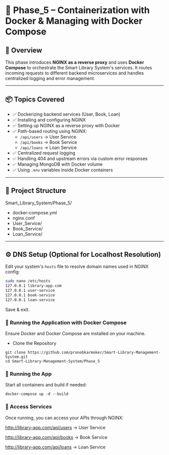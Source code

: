 # 📁 Phase_5 – Containerization with Docker & Managing with Docker Compose

## 📌 Overview

This phase introduces **NGINX as a reverse proxy** and uses **Docker Compose** to orchestrate the Smart Library System's services. It routes incoming requests to different backend microservices and handles centralized logging and error management.

---

## 📦 Topics Covered

- ✅ Dockerizing backend services (User, Book, Loan)
- ✅ Installing and configuring NGINX
- ✅ Setting up NGINX as a reverse proxy with Docker
- ✅ Path-based routing using NGINX:
  - `/api/users` → User Service  
  - `/api/books` → Book Service  
  - `/api/loans` → Loan Service  
- ✅ Centralized request logging
- ✅ Handling 404 and upstream errors via custom error responses
- ✅ Managing MongoDB with Docker volume
- ✅ Using `.env` variables inside Docker containers

---

## 📁 Project Structure

Smart_Library_System/Phase_5/

- docker-compose.yml
- nginx.conf
- User_Service/
- Book_Service/
- Loan_Service/


---

## ⚙️ DNS Setup (Optional for Localhost Resolution)

Edit your system's `hosts` file to resolve domain names used in NGINX config:

```bash
sudo nano /etc/hosts
127.0.0.1 library-app.com
127.0.0.1 user-service
127.0.0.1 book-service
127.0.0.1 loan-service
```
Save & exit.

### 🚀 Running the Application with Docker Compose
Ensure Docker and Docker Compose are installed on your machine.

- Clone the Repository
```
git clone https://github.com/pronobkarmoker/Smart-Library-Management-System.git
cd Smart-Library-Management-System/Phase_5
```

### 🧪 Running the App
Start all containers and build if needed:

```
docker-compose up -d --build
```

### 📂 Access Services
Once running, you can access your APIs through NGINX:

http://library-app.com/api/users → User Service

http://library-app.com/api/books → Book Service

http://library-app.com/api/loans → Loan Service
